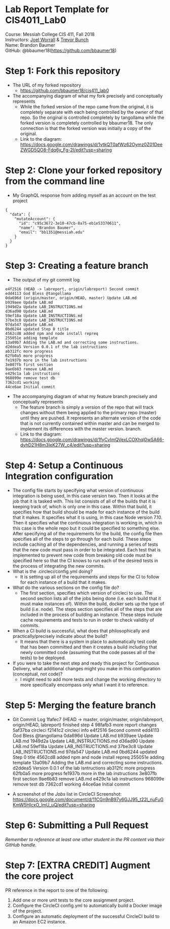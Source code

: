 # Lab Report Template for CIS4011_Lab0
Course: Messiah College CIS 411, Fall 2018<br/>
Instructors: [Joel Worrall](https://github.com/tangollama) & [Trevor Bunch](https://github.com/trevordbunch)<br/>
Name: Brandon Baumer<br/>
GitHub: @bbaumer18(https://github.com/bbaumer18)<br/>

# Step 1: Fork this repository
- The URL of my forked repository
  - https://github.com/bbaumer18/cis411_lab0
- The accompanying diagram of what my fork precisely and conceptually represents
  - While the forked version of the repo came from the original, it is completely separate with each being
	controlled by the owner of that repo. So the original is controlled completely by tangollama while the 
	forked version is completely controlled by bbaumer18. The only connection is that the forked version was
	initially a copy of the original.
  - Link to the diagram: https://docs.google.com/drawings/d/1vtkQT0afWz62Oymz0Z01DeeZWGD5QO8-Fdq6y_Fg-2I/edit?usp=sharing

# Step 2: Clone your forked repository from the command line
- My GraphQL response from adding myself as an account on the test project
```
{
  "data": {
    "mutateAccount": {
      "id": "c95c3672-3e10-47cb-8a75-eb1e53370611",
      "name": "Brandon Baumer",
      "email": "bb1351@messiah.edu"
    }
  }
}
```

# Step 3: Creating a feature branch
- The output of my git commit log
```
e4f2516 (HEAD -> labreport, origin/labreport) Second commit
edd4113 God Bless @tangollama
0da696d (origin/master, origin/HEAD, master) Update LAB.md
b939aee Update LAB.md
1949d2a Update LAB_INSTRUCTIONS.md
d36ad90 Update LAB.md
59ef18a Update LAB_INSTRUCTIONS.md
37be3c8 Update LAB_INSTRUCTIONS.md
97da547 Update LAB.md
0bd6244 updated Step 0 title
4562cd8 added npm and node install repreq
255051e adding template
13a09b7 Adding the LAB.md and correcting some instructions.
d2ddea5 Version 0.0.1 of the lab isntructions
ab312fc more progress
62fb0a5 more progress
fe1937b more in the lab instructions
3e807fb first section
9ae6b83 remove LAB.md
e429c1a lab instructions
968099e remove test db
7362cd1 working
44ce6ae Initial commit

```
- The accompanying diagram of what my feature branch precisely and conceptually represents
	- The feature branch is simply a version of the repo that will track changes without them being 
	  applied to the primary repo (master) until they are pushed. It represents an alternate version of the code that is
	  not currently contained within master and can be merged to implement its differences with the master version.
	  branch.
	- Link to the diagram: https://docs.google.com/drawings/d/1fyCvImQVexLCOXhql0wSA66-dyhD21H8m3IeK27W_c4/edit?usp=sharing

# Step 4: Setup a Continuous Integration configuration
- The config file starts by specifying what version of continuous integration is being used, in this case version two. Then it looks at the job that it is tasked with. 
  This list consists of all of the builds that it is keeping track of, which is only one in this case. Within that build, it specifies how that build should be made for
  each instance of the build that it makes. It specifies what it is using, in this case Node version 7.10. Then it specifies what the continuous integration is working in,
  which in this case is the whole repo but it could be specified to something else. After specifying all of the requirements for the build, the config file then specifies
  all of the steps to go through for each build. These steps include caching all of the dependencies, and running a series of tests that the new code must pass in order to 
  be integrated. Each test that is implemented to prevent new code from breaking old code must be specified here so that the CI knows to run each of the desired tests in the 
  process of integrating the new commits. 
- What is the .circleci/config.yml doing?
	- It is setting up all of the requirements and steps for the CI to follow for each instance of a build that it makes.
- What do the various sections on the config file do?
	- The first section, specifies which version of circleci to use. The second section lists all of the jobs being done (i.e. each build that it must make instances of).
	  Within the build, docker sets up the type of build (i.e. node). The steps section specifies all of the steps that are included in the process of building an instance.
	  These steps include cache requirements and tests to run in order to check validity of commits.
- When a CI build is successful, what does that philosophically and practically/precisely indicate about the build?
	- It means that there is a system in place to automatically test code that has been committed and then it creates a build including that newly committed code (assuming
	  that the code passes all of the tests) to be deployed.
- If you were to take the next step and ready this project for Continuous Delivery, what additional changes might you make in this configuration (conceptual, not code)?
	- I might need to add more tests and change the working directory to more specifically encompass only what I want it to reference.

# Step 5: Merging the feature branch
- Git Commit Log 
1fafec7 (HEAD -> master, origin/master, origin/labreport, origin/HEAD, labreport) finished step 4
98fafb3 more report changes
5af37ba circleci
f2141c2 circleci info
e4f2516 Second commit
edd4113 God Bless @tangollama
0da696d Update LAB.md
b939aee Update LAB.md
1949d2a Update LAB_INSTRUCTIONS.md
d36ad90 Update LAB.md
59ef18a Update LAB_INSTRUCTIONS.md
37be3c8 Update LAB_INSTRUCTIONS.md
97da547 Update LAB.md
0bd6244 updated Step 0 title
4562cd8 added npm and node install repreq
255051e adding template
13a09b7 Adding the LAB.md and correcting some instructions.
d2ddea5 Version 0.0.1 of the lab isntructions
ab312fc more progress
62fb0a5 more progress
fe1937b more in the lab instructions
3e807fb first section
9ae6b83 remove LAB.md
e429c1a lab instructions
968099e remove test db
7362cd1 working
44ce6ae Initial commit

* A screenshot of the _Jobs_ list in CircleCI
Screenshot: https://docs.google.com/document/d/11CGn9nB97y6GJJ95_t22l_nuFuGKmW5HIcxO_lmU_uQ/edit?usp=sharing


# Step 6: Submitting a Pull Request
_Remember to reference at least one other student in the PR content via their GitHub handle._

# Step 7: [EXTRA CREDIT] Augment the core project
PR reference in the report to one of the following:
1. Add one or more unit tests to the core assignment project. 
2. Configure the CircleCI config.yml to automatically build a Docker image of the project.
3. Configure an automatic deployment of the successful CircleCI build to an Amazon EC2 instance.
